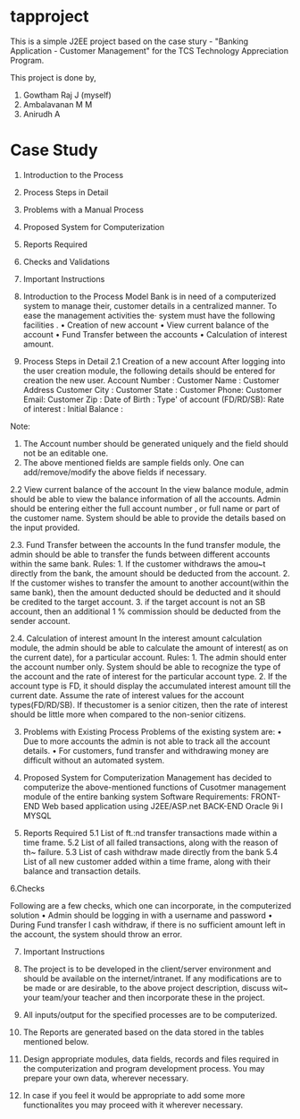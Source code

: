 tapproject
==========


This is a simple J2EE project based on the case stury - "Banking Application - Customer Management"
for the TCS Technology Appreciation Program.

This project is done by,
  1. Gowtham Raj J (myself)
  2. Ambalavanan M M
  3. Anirudh A

Case Study
==========
1. Introduction to the Process
2. Process Steps in Detail
3. Problems with a Manual Process
4. Proposed System for Computerization
5. Reports Required
6. Checks and Validations
7. Important Instructions

1. Introduction to the Process
    Model Bank is in need of a computerized system to manage their, 
    customer details in a centralized manner.
    To ease the management activities the· system must have the following facilities .
      • Creation of new account
      • View current balance of the account
      • Fund Transfer between the accounts
      • Calculation of interest amount.
      
2. Process Steps in Detail
  2.1 Creation of a new account
    After logging into the user creation module, the following details should be entered
    for creation the new user.
        Account Number :
        Customer Name :
        Customer Address
        Customer City : Customer State :
        Customer Phone:
        Customer Email:
        Customer Zip :
        Date of Birth :
        Type' of account (FD/RD/SB):
        Rate of interest :
        Initial Balance :
        
  Note:
  1. The Account number should be generated uniquely and the field should not be an editable one.
  2. The above mentioned fields are sample fields only. One can add/remove/modify the above fields if necessary.
  
  2.2 View current balance of the account
    In the view balance module, admin should be able to view the balance information of all the accounts. Admin should be entering either the full account number , or full name or part of the customer name. System should be able to provide the details based on the input provided.
    
  2.3. Fund Transfer between the accounts
    In the fund transfer module, the admin should be able to transfer the funds between 
    different accounts within the same bank.
    Rules:
      1. If the customer withdraws the amou~t directly from the bank, the amount should be deducted from the account.
      2. lf the customer wishes to transfer the amount to another account(within the same bank), then the amount deducted should be deducted and it should be credited to the target account.
      3. if the target account is not an SB account, then an additional 1 % commission should be deducted from the sender account.
  
  2.4. Calculation of interest amount
    In the interest amount calculation module, the admin should be able to calculate the amount of interest( as on the current date), for a particular account.
    Rules:
    1. The admin should enter the account number only. System should be able to recognize the type of the account and the rate of interest for the particular
    account type.
    2. If the account type is FD, it should display the accumulated interest amount till the current date.
    Assume the rate of interest values for the account types(FD/RD/SB). If thecustomer is a senior citizen, then the rate of interest should be little more when compared to the non-senior citizens.
    
3. Problems with Existing Process
    Problems of the existing system are:
      • Due to more accounts the admin is not able to track all the account details.
      • For customers, fund transfer and withdrawing money are difficult without an
        automated system.

4. Proposed System for Computerization
    Management has decided to computerize the above-mentioned functions of Cusotmer management module of the entire banking system
    Software Requirements:
      FRONT-END
        Web based application using J2EE/ASP.net
      BACK-END
        Oracle 9i I MYSQL
        
5. Reports Required
  5.1 List of ft.:nd transfer transactions made within a time frame.
  5.2 List of all failed transactions, along with the reason of th~ failure.
  5.3 List of cash withdraw made directly from the bank
  5.4 List of all new customer added within a time frame, along with their balance and
  transaction details.
  
6.Checks

  Following are a few checks, which one can incorporate, in the computerized solution
  • Admin should be logging in with a username and password
  • During Fund transfer I cash withdraw, if there is no sufficient amount left in the account, the system should throw an error.
  
7. Important Instructions

  1. The project is to be developed in the client/server environment and should be available on the internet/intranet. If any modifications are to be made or are desirable, to the above project description, discuss wit~ your team/your teacher and then incorporate these in the project.
  2. All inputs/output for the specified processes are to be computerized.
  3. The Reports are generated based on the data stored in the tables mentioned
  below.
  4. Design appropriate modules, data fields, records and files required in the
  computerization and program development process. You may prepare your own
  data, wherever necessary.
  5. ln case if you feel it would be appropriate to add some more functionalites
  you may proceed with it wherever necessary.

